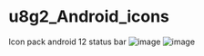 # u8g2_Android_icons
Icon pack android 12 status bar
![image](https://user-images.githubusercontent.com/16858919/143130290-67cb535d-7be4-42a2-865f-6fe857871160.png)
![image](https://user-images.githubusercontent.com/16858919/142770997-35cdd05c-045d-42bb-ab1f-fa30d024b537.png)

